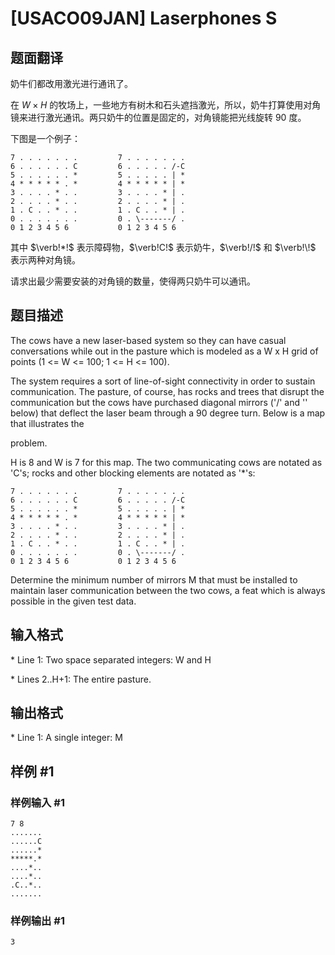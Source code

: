 # [USACO09JAN] Laserphones S

## 题面翻译

奶牛们都改用激光进行通讯了。

在 $W\times H$ 的牧场上，一些地方有树木和石头遮挡激光，所以，奶牛打算使用对角镜来进行激光通讯。两只奶牛的位置是固定的，对角镜能把光线旋转 $90$ 度。

下图是一个例子：

```plain
7 . . . . . . .         7 . . . . . . . 
6 . . . . . . C         6 . . . . . /-C 
5 . . . . . . *         5 . . . . . | * 
4 * * * * * . *         4 * * * * * | * 
3 . . . . * . .         3 . . . . * | . 
2 . . . . * . .         2 . . . . * | . 
1 . C . . * . .         1 . C . . * | . 
0 . . . . . . .         0 . \-------/ . 
0 1 2 3 4 5 6           0 1 2 3 4 5 6 
```

其中 $\verb!*!$ 表示障碍物，$\verb!C!$ 表示奶牛，$\verb!/!$ 和 $\verb!\!$ 表示两种对角镜。

请求出最少需要安装的对角镜的数量，使得两只奶牛可以通讯。

## 题目描述

The cows have a new laser-based system so they can have casual conversations while out in the pasture which is modeled as a W x H grid of points (1 <= W <= 100; 1 <= H <= 100).

The system requires a sort of line-of-sight connectivity in order to sustain communication. The pasture, of course, has rocks and trees that disrupt the communication but the cows have purchased diagonal mirrors ('/' and '\' below) that deflect the laser beam through a 90 degree turn. Below is a map that illustrates the

problem.

H is 8 and W is 7 for this map.  The two communicating cows are notated as 'C's; rocks and other blocking elements are notated as '\*'s:

```plain
7 . . . . . . .         7 . . . . . . . 
6 . . . . . . C         6 . . . . . /-C 
5 . . . . . . *         5 . . . . . | * 
4 * * * * * . *         4 * * * * * | * 
3 . . . . * . .         3 . . . . * | . 
2 . . . . * . .         2 . . . . * | . 
1 . C . . * . .         1 . C . . * | . 
0 . . . . . . .         0 . \-------/ . 
0 1 2 3 4 5 6           0 1 2 3 4 5 6 
```
Determine the minimum number of mirrors M that must be installed to maintain laser communication between the two cows, a feat which is always possible in the given test data.

## 输入格式

\* Line 1: Two space separated integers: W and H

\* Lines 2..H+1: The entire pasture.

## 输出格式

\* Line 1: A single integer: M

## 样例 #1

### 样例输入 #1

```
7 8 
....... 
......C 
......* 
*****.* 
....*.. 
....*.. 
.C..*.. 
.......
```

### 样例输出 #1

```
3
```